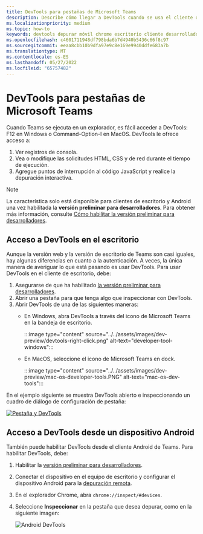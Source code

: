 ```yaml
---
title: DevTools para pestañas de Microsoft Teams
description: Describe cómo llegar a DevTools cuando se usa el cliente de escritorio de Microsoft Teams y la depuración
ms.localizationpriority: medium
ms.topic: how-to
keywords: devtools depurar móvil chrome escritorio cliente desarrollador herramientas pestaña
ms.openlocfilehash: c4601711948df798bda6b7d4940b5436c66f8c97
ms.sourcegitcommit: eeaa8cbb10b9dfa97e9c8e169e9940ddfe683a7b
ms.translationtype: MT
ms.contentlocale: es-ES
ms.lasthandoff: 05/27/2022
ms.locfileid: "65757482"
---
```

# <a name="devtools-for-microsoft-teams-tabs"></a>DevTools para pestañas de Microsoft Teams

Cuando Teams se ejecuta en un explorador, es fácil acceder a DevTools: F12 en Windows o Command-Option-I en MacOS. DevTools le ofrece acceso a:

1. Ver registros de consola.
1. Vea o modifique las solicitudes HTML, CSS y de red durante el tiempo de ejecución.
1. Agregue puntos de interrupción al código JavaScript y realice la depuración interactiva.

> [!NOTE]
> La característica solo está disponible para clientes de escritorio y Android una vez habilitada la **versión preliminar para desarrolladores**. Para obtener más información, consulte [Cómo habilitar la versión preliminar para desarrolladores](~/resources/dev-preview/developer-preview-intro.md).

## <a name="access-devtools-on-the-desktop"></a>Acceso a DevTools en el escritorio

Aunque la versión web y la versión de escritorio de Teams son casi iguales, hay algunas diferencias en cuanto a la autenticación. A veces, la única manera de averiguar lo que está pasando es usar DevTools. Para usar DevTools en el cliente de escritorio, debe:

1. Asegurarse de que ha habilitado [la versión preliminar para desarrolladores](~/resources/dev-preview/developer-preview-intro.md).
1. Abrir una pestaña para que tenga algo que inspeccionar con DevTools.
1. Abrir DevTools de una de las siguientes maneras:
    * En Windows, abra DevTools a través del icono de Microsoft Teams en la bandeja de escritorio.

      :::image type="content" source="../../assets/images/dev-preview/devtools-right-click.png" alt-text="developer-tool-windows":::

    * En MacOS, seleccione el icono de Microsoft Teams en dock.

      :::image type="content" source="../../assets/images/dev-preview/mac-os-developer-tools.PNG" alt-text="mac-os-dev-tools":::

En el ejemplo siguiente se muestra DevTools abierto e inspeccionando un cuadro de diálogo de configuración de pestaña:

   [![Pestaña y DevTools](~/assets/images/dev-preview/tab-and-devtools.png)](~/assets/images/dev-preview/tab-and-devtools.png#lightbox)

## <a name="access-devtools-from-an-android-device"></a>Acceso a DevTools desde un dispositivo Android

También puede habilitar DevTools desde el cliente Android de Teams. Para habilitar DevTools, debe:

1. Habilitar la [versión preliminar para desarrolladores](~/resources/dev-preview/developer-preview-intro.md).
1. Conectar el dispositivo en el equipo de escritorio y configurar el dispositivo Android para la [depuración remota](https://developers.google.com/web/tools/chrome-devtools/remote-debugging/).
1. En el explorador Chrome, abra `chrome://inspect/#devices`.
1. Seleccione **Inspeccionar** en la pestaña que desea depurar, como en la siguiente imagen:

   ![Android DevTools](~/assets/images/android-devtools.png)
